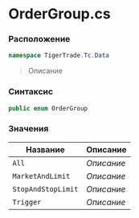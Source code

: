 
# OrderGroup.cs
### Расположение
```csharp
namespace TigerTrade.Tc.Data
```



> Описание

### Синтаксис
```csharp
public enum OrderGroup
```


### Значения
| Название | Описание |
| --- | --- |
| `All` | *Описание* |
| `MarketAndLimit` | *Описание* |
| `StopAndStopLimit` | *Описание* |
| `Trigger` | *Описание* |



